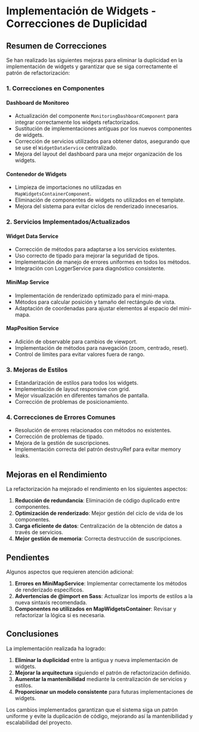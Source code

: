 # Implementación de Widgets - Correcciones de Duplicidad

## Resumen de Correcciones

Se han realizado las siguientes mejoras para eliminar la duplicidad en la implementación de widgets y garantizar que se siga correctamente el patrón de refactorización:

### 1. Correcciones en Componentes

#### Dashboard de Monitoreo

- Actualización del componente `MonitoringDashboardComponent` para integrar correctamente los widgets refactorizados.
- Sustitución de implementaciones antiguas por los nuevos componentes de widgets.
- Corrección de servicios utilizados para obtener datos, asegurando que se use el `WidgetDataService` centralizado.
- Mejora del layout del dashboard para una mejor organización de los widgets.

#### Contenedor de Widgets

- Limpieza de importaciones no utilizadas en `MapWidgetsContainerComponent`.
- Eliminación de componentes de widgets no utilizados en el template.
- Mejora del sistema para evitar ciclos de renderizado innecesarios.

### 2. Servicios Implementados/Actualizados

#### Widget Data Service

- Corrección de métodos para adaptarse a los servicios existentes.
- Uso correcto de tipado para mejorar la seguridad de tipos.
- Implementación de manejo de errores uniformes en todos los métodos.
- Integración con LoggerService para diagnóstico consistente.

#### MiniMap Service

- Implementación de renderizado optimizado para el mini-mapa.
- Métodos para calcular posición y tamaño del rectángulo de vista.
- Adaptación de coordenadas para ajustar elementos al espacio del mini-mapa.

#### MapPosition Service

- Adición de observable para cambios de viewport.
- Implementación de métodos para navegación (zoom, centrado, reset).
- Control de límites para evitar valores fuera de rango.

### 3. Mejoras de Estilos

- Estandarización de estilos para todos los widgets.
- Implementación de layout responsive con grid.
- Mejor visualización en diferentes tamaños de pantalla.
- Corrección de problemas de posicionamiento.

### 4. Correcciones de Errores Comunes

- Resolución de errores relacionados con métodos no existentes.
- Corrección de problemas de tipado.
- Mejora de la gestión de suscripciones.
- Implementación correcta del patrón destruyRef para evitar memory leaks.

## Mejoras en el Rendimiento

La refactorización ha mejorado el rendimiento en los siguientes aspectos:

1. **Reducción de redundancia**: Eliminación de código duplicado entre componentes.
2. **Optimización de renderizado**: Mejor gestión del ciclo de vida de los componentes.
3. **Carga eficiente de datos**: Centralización de la obtención de datos a través de servicios.
4. **Mejor gestión de memoria**: Correcta destrucción de suscripciones.

## Pendientes

Algunos aspectos que requieren atención adicional:

1. **Errores en MiniMapService**: Implementar correctamente los métodos de renderizado específicos.
2. **Advertencias de @import en Sass**: Actualizar los imports de estilos a la nueva sintaxis recomendada.
3. **Componentes no utilizados en MapWidgetsContainer**: Revisar y refactorizar la lógica si es necesaria.

## Conclusiones

La implementación realizada ha logrado:

1. **Eliminar la duplicidad** entre la antigua y nueva implementación de widgets.
2. **Mejorar la arquitectura** siguiendo el patrón de refactorización definido.
3. **Aumentar la mantenibilidad** mediante la centralización de servicios y estilos.
4. **Proporcionar un modelo consistente** para futuras implementaciones de widgets.

Los cambios implementados garantizan que el sistema siga un patrón uniforme y evite la duplicación de código, mejorando así la mantenibilidad y escalabilidad del proyecto. 